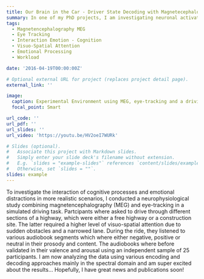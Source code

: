 ```yaml
---
title: Our Brain in the Car - Driver State Decoding with Magnetecephalography (MEG)
summary: In one of my PhD projects, I am investigating neuronal activation patterns during simulated driving with Magnetencephalography. I am interested in understanding and decoding cognitive processes during driving with different task difficulties (easy highway road and visually and attentionally more challenging construction work) and concurrent auditory emotional distraction of different valence (negative, neutral, and positive).  
tags:
  - Magnetencephalography MEG
  - Eye Tracking 
  - Interaction Emotion - Cognition
  - Visuo-Spatial Attention
  - Emotional Processing
  - Workload

date: '2016-04-19T00:00:00Z'

# Optional external URL for project (replaces project detail page).
external_link: ''

image:
  caption: Experimental Environment using MEG, eye-tracking and a driving simulator
  focal_point: Smart

url_code: ''
url_pdf: ''
url_slides: ''
url_video: 'https://youtu.be/HV2oeI7WURk'

# Slides (optional).
#   Associate this project with Markdown slides.
#   Simply enter your slide deck's filename without extension.
#   E.g. `slides = "example-slides"` references `content/slides/example-slides.md`.
#   Otherwise, set `slides = ""`.
slides: example
---
```


To investigate the interaction of cognitive processes and emotional distractions in more realistic scenarios, I conducted a neurophysiological study combining magnetencephalography (MEG) and eye-tracking in a simulated driving task. 
Partcipants where asked to drive through different sections of a highway, which were either a free highway or a construction site. The latter required a higher level of visuo-spatial attention due to sudden obstacles and a narrowed lane. 
During the ride, they listened to various audiobook segments which where either negative, positive or neutral in their prosody and content. 
The audiobooks where before validated in their valence and arousal using an independent sample of 25 participants. 
I am now analyzing the data using various encoding and decoding approaches mainly in the spectral domain and am super excited about the results... Hopefully, I have great news and publications soon!

